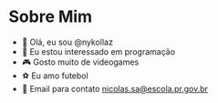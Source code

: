# Sobre Mim
- 👋 Olá, eu sou @nykollaz
- 👀 Eu estou interessado em programação
- :video_game: Gosto muito de videogames
- :soccer: Eu amo futebol
- :email: Email para contato nicolas.sa@escola.pr.gov.br
